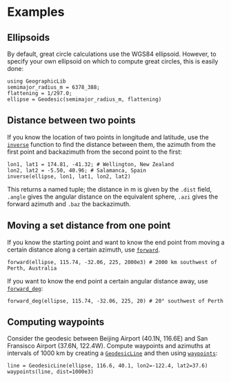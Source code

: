 # Examples

## Ellipsoids
By default, great circle calculations use the WGS84 ellipsoid.
However, to specify your own ellipsoid on which to compute great
circles, this is easily done:

```@repl example
using GeographicLib
semimajor_radius_m = 6378_388;
flattening = 1/297.0;
ellipse = Geodesic(semimajor_radius_m, flattening)
```

## Distance between two points
If you know the location of two points in longitude and latitude, use the
[`inverse`](@ref) function to find the distance between them, the azimuth
from the first point and backazimuth from the second point to the first:

```@repl example
lon1, lat1 = 174.81, -41.32; # Wellington, New Zealand
lon2, lat2 = -5.50, 40.96; # Salamanca, Spain
inverse(ellipse, lon1, lat1, lon2, lat2)
```

This returns a named tuple; the distance in m is given by the `.dist`
field, `.angle` gives the angular distance on the equivalent sphere,
`.azi` gives the forward azimuth and `.baz` the backazimuth.

## Moving a set distance from one point
If you know the starting point and want to know the end point from moving
a certain distance along a certain azimuth, use [`forward`](@ref).

```@repl example
forward(ellipse, 115.74, -32.06, 225, 2000e3) # 2000 km southwest of Perth, Australia
```

If you want to know the end point a certain angular distance away, use
[`forward_deg`](@ref):

```@repl example
forward_deg(ellipse, 115.74, -32.06, 225, 20) # 20° southwest of Perth
```

## Computing waypoints
Consider the geodesic between Beijing Airport (40.1N, 116.6E) and San
Fransisco Airport (37.6N, 122.4W). Compute waypoints and azimuths at intervals
of 1000 km by creating a [`GeodesicLine`](@ref) and then using
[`waypoints`](@ref):

```@repl example
line = GeodesicLine(ellipse, 116.6, 40.1, lon2=-122.4, lat2=37.6)
waypoints(line, dist=1000e3)
```
